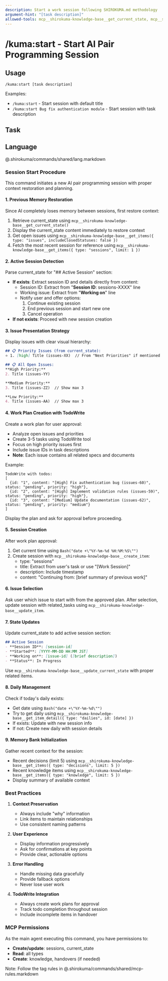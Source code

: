 ```yaml
---
description: Start a work session following SHIROKUMA.md methodology
argument-hint: "[task description]"
allowed-tools: mcp__shirokuma-knowledge-base__get_current_state, mcp__shirokuma-knowledge-base__get_items, mcp__shirokuma-knowledge-base__create_item, mcp__shirokuma-knowledge-base__update_item, mcp__shirokuma-knowledge-base__get_item_detail, mcp__shirokuma-knowledge-base__update_current_state, Bash, TodoWrite
---
```


# /kuma:start - Start AI Pair Programming Session

## Usage
```
/kuma:start [task description]
```

Examples:
- `/kuma:start` - Start session with default title
- `/kuma:start Bug fix authentication module` - Start session with task description

## Task

## Language

@.shirokuma/commands/shared/lang.markdown

### Session Start Procedure

This command initiates a new AI pair programming session with proper context restoration and planning.

#### 1. Previous Memory Restoration

Since AI completely loses memory between sessions, first restore context:

1. Retrieve current_state using `mcp__shirokuma-knowledge-base__get_current_state()`
2. Display the current_state content immediately to restore context
3. Get open issues using `mcp__shirokuma-knowledge-base__get_items({ type: "issues", includeClosedStatuses: false })`
4. Fetch the most recent session for reference using `mcp__shirokuma-knowledge-base__get_items({ type: "sessions", limit: 1 })`

#### 2. Active Session Detection

Parse current_state for "## Active Session" section:

- **If exists**: Extract session ID and details directly from content:
  - Session ID: Extract from "**Session ID**: sessions-XXXX" line
  - Working issue: Extract from "**Working on**" line  
  - Notify user and offer options:
    1. Continue existing session
    2. End previous session and start new one
    3. Cancel operation
- **If not exists**: Proceed with new session creation

#### 3. Issue Presentation Strategy

Display issues with clear visual hierarchy:

```markdown
## 📋 Priority Issues (from current_state):
⭐ 1. [high] Title (issues-XX)  // From "Next Priorities" if mentioned

## 📋 All Open Issues:
**High Priority:**
2. Title (issues-YY)

**Medium Priority:**
3. Title (issues-ZZ)  // Show max 3

**Low Priority:**
4. Title (issues-AA)  // Show max 3
```

#### 4. Work Plan Creation with TodoWrite

Create a work plan for user approval:
- Analyze open issues and priorities
- Create 3-5 tasks using TodoWrite tool
- Focus on high priority issues first
- Include issue IDs in task descriptions
- **Note**: Each issue contains all related specs and documents

Example:
```
TodoWrite with todos:
[
  {id: "1", content: "[High] Fix authentication bug (issues-60)", status: "pending", priority: "high"},
  {id: "2", content: "[High] Implement validation rules (issues-59)", status: "pending", priority: "high"},
  {id: "3", content: "[Medium] Update documentation (issues-62)", status: "pending", priority: "medium"}
]
```

Display the plan and ask for approval before proceeding.

#### 5. Session Creation

After work plan approval:
1. Get current time using `Bash("date +\"%Y-%m-%d %H:%M:%S\"")`
2. Create session with `mcp__shirokuma-knowledge-base__create_item`:
   - type: "sessions"
   - title: Extract from user's task or use "[Work Session]"
   - description: Include timestamp
   - content: "Continuing from: [brief summary of previous work]"

#### 6. Issue Selection

Ask user which issue to start with from the approved plan.
After selection, update session with related_tasks using `mcp__shirokuma-knowledge-base__update_item`.

#### 7. State Updates

Update current_state to add active session section:
```markdown
## Active Session
- **Session ID**: [session-id]
- **Started**: [YYYY-MM-DD HH:MM JST]
- **Working on**: [issue-id] ([brief description])
- **Status**: In Progress
```

Use `mcp__shirokuma-knowledge-base__update_current_state` with proper related items.

#### 8. Daily Management

Check if today's daily exists:
- Get date using `Bash("date +\"%Y-%m-%d\"")`
- Try to get daily using `mcp__shirokuma-knowledge-base__get_item_detail({ type: "dailies", id: [date] })`
- If exists: Update with new session info
- If not: Create new daily with session details

#### 9. Memory Bank Initialization

Gather recent context for the session:
- Recent decisions (limit 5) using `mcp__shirokuma-knowledge-base__get_items({ type: "decisions", limit: 5 })`
- Recent knowledge items using `mcp__shirokuma-knowledge-base__get_items({ type: "knowledge", limit: 5 })`
- Display summary of available context

### Best Practices

1. **Context Preservation**
   - Always include "why" information
   - Link items to maintain relationships
   - Use consistent naming patterns

2. **User Experience**
   - Display information progressively
   - Ask for confirmations at key points
   - Provide clear, actionable options

3. **Error Handling**
   - Handle missing data gracefully
   - Provide fallback options
   - Never lose user work

4. **TodoWrite Integration**
   - Always create work plans for approval
   - Track todo completion throughout session
   - Include incomplete items in handover

### MCP Permissions

As the main agent executing this command, you have permissions to:
- **Create/update**: sessions, current_state
- **Read**: all types
- **Create**: knowledge, handovers (if needed)

Note: Follow the tag rules in @.shirokuma/commands/shared/mcp-rules.markdown